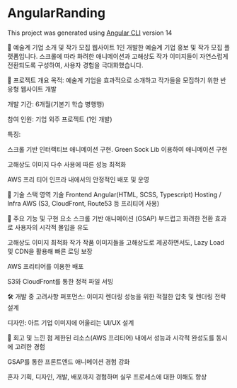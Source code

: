 # AngularRanding

This project was generated using [Angular CLI](https://github.com/angular/angular-cli) version 14

🎨 예술계 기업 소개 및 작가 모집 웹사이트
1인 개발한 예술계 기업 홍보 및 작가 모집 플랫폼입니다. 스크롤에 따라 화려한 애니메이션과 고해상도 작가 이미지들이 자연스럽게 전환되도록 구성하여, 사용자 경험을 극대화했습니다.


📌 프로젝트 개요
목적: 예술계 기업을 효과적으로 소개하고 작가들을 모집하기 위한 반응형 웹사이트 개발

개발 기간: 6개월(기본기 학습 병행행)

참여 인원: 기업 외주 프로젝트 (1인 개발)

특징:

스크롤 기반 인터랙티브 애니메이션 구현. Green Sock Lib 이용하여 애니메이션 구현

고해상도 이미지 다수 사용에 따른 성능 최적화

AWS 프리 티어 인프라 내에서의 안정적인 배포 및 운영


🚀 기술 스택
영역	기술
Frontend	Angular(HTML, SCSS, Typescript)
Hosting / Infra	AWS (S3, CloudFront, Route53 등 프리티어 사용)


🎥 주요 기능 및 구현 요소
스크롤 기반 애니메이션 (GSAP)
부드럽고 화려한 전환 효과로 사용자의 시각적 몰입을 유도

고해상도 이미지 최적화
작가 작품 이미지들을 고해상도로 제공하면서도, Lazy Load 및 CDN을 활용해 빠른 로딩 보장

AWS 프리티어를 이용한 배포

S3와 CloudFront를 통한 정적 파일 서빙


🛠️ 개발 중 고려사항
퍼포먼스: 이미지 렌더링 성능을 위한 적절한 압축 및 렌더링 전략 설계

디자인: 아트 기업 이미지에 어울리는 UI/UX 설계


📌 회고 및 느낀 점
제한된 리소스(AWS 프리티어) 내에서 성능과 시각적 완성도를 동시에 고려한 경험

GSAP를 통한 프론트엔드 애니메이션 경험 강화

혼자 기획, 디자인, 개발, 배포까지 경험하며 실무 프로세스에 대한 이해도 향상